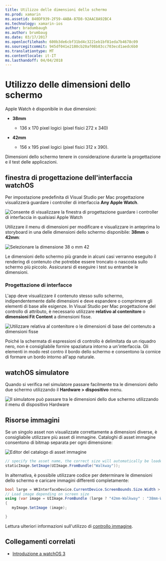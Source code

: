 ```yaml
---
title: Utilizzo delle dimensioni dello schermo
ms.prod: xamarin
ms.assetid: 840DF939-2F59-4ABA-87D8-92AAC8A92BC4
ms.technology: xamarin-ios
author: bradumbaugh
ms.author: brumbaug
ms.date: 03/17/2017
ms.openlocfilehash: 600b3de6cbf31bd4c3221eb1bf81eda7b4678c09
ms.sourcegitcommit: 945df041e2180cb20af08b83cc703ecd1aedc6b0
ms.translationtype: MT
ms.contentlocale: it-IT
ms.lasthandoff: 04/04/2018
---
```

# <a name="working-with-screen-sizes"></a>Utilizzo delle dimensioni dello schermo

Apple Watch è disponibile in due dimensioni:

- **38mm**
  - 136 x 170 pixel logici (pixel fisici 272 x 340)

- **42mm**
  - 156 x 195 pixel logici (pixel fisici 312 x 390).

Dimensioni dello schermo tenere in considerazione durante la progettazione e il test delle applicazioni.

## <a name="watchos-interface-designer"></a>finestra di progettazione dell'interfaccia watchOS

Per impostazione predefinita di Visual Studio per Mac progettazione visualizzerà guardare i controller di interfaccia **Any Apple Watch**.

![](screen-sizes-images/screen-any-sml.png "Consente di visualizzare la finestra di progettazione guardare i controller di interfaccia in qualsiasi Apple Watch")

Utilizzare il menu di dimensioni per modificare e visualizzare in anteprima lo storyboard in una delle dimensioni dello schermo disponibile: **38mm** o **42mm**:

![](screen-sizes-images/screen-menu-sml.png "Selezionare la dimensione 38 o mm 42")

Le dimensioni dello schermo più grande in alcuni casi verranno eseguito il rendering di contenuto che potrebbe essere troncato o nascosta sullo schermo più piccolo.
Assicurarsi di eseguire i test su entrambe le dimensioni.


### <a name="interface-design"></a>Progettazione di interfacce

L'app deve visualizzare il contenuto stesso sullo schermo, indipendentemente dalle dimensioni e deve espandere o comprimere gli elementi di base alle esigenze. In Visual Studio per Mac progettazione del controllo di attributo, è necessario utilizzare **relativo al contenitore** o **dimensioni Fit Content** a dimensioni fisse.

![](screen-sizes-images/sizeattributepanel-sml.png "Utilizzare relativa al contenitore o le dimensioni di base del contenuto a dimensioni fisse")

Poiché la schermata di espressioni di controllo è delimitata da un riquadro nero, non è consigliabile fornire spaziatura intorno a un'interfaccia. Gli elementi in modo rest contro il bordo dello schermo e consentono la cornice di formare un bordo intorno all'app naturale.


## <a name="watchos-simulator"></a>watchOS simulatore

Quando si verifica nel simulatore passare facilmente tra le dimensioni dello due schermo utilizzando il **Hardware > dispositivo** menu.

![](screen-sizes-images/simulator.png "Il simulatore può passare tra le dimensioni dello due schermo utilizzando il menu di dispositivo Hardware")


## <a name="image-resources"></a>Risorse immagini

Se un singolo asset non visualizzate correttamente a dimensioni diverse, è consigliabile utilizzare più asset di immagine. Cataloghi di asset immagine consentono di bitmap separata per ogni dimensione:

![](screen-sizes-images/images-xcassets.png "Editor del catalogo di asset immagine")

```csharp
// specify the asset name, the correct size will automatically be loaded
staticImage.SetImage(UIImage.FromBundle("Walkway"));
```

In alternativa, è possibile utilizzare codice per determinare le dimensioni dello schermo e caricare immagini differenti completamente:

```csharp
bool large = WKInterfaceDevice.CurrentDevice.ScreenBounds.Size.Width > 136.0;
// Load image depending on screen size
using (var image = UIImage.FromBundle (large ? "42mm-Walkway" : "38mm-Walkway"))
{
   myImage.SetImage (image);

}
```

Lettura ulteriori informazioni sull'utilizzo di [controllo immagine](~/ios/watchos/user-interface/image.md).



## <a name="related-links"></a>Collegamenti correlati

- [Introduzione a watchOS 3](~/ios/watchos/platform/introduction-to-watchos3/index.md)

